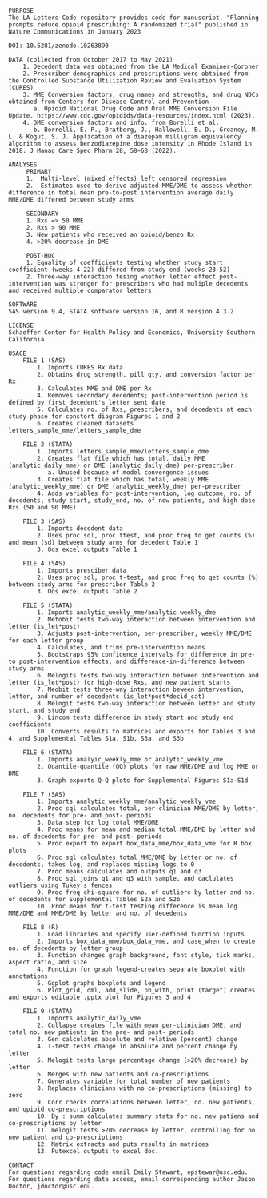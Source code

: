
    PURPOSE
    The LA-Letters-Code repository provides code for manuscript, "Planning prompts reduce opioid prescribing: A randomized trial" published in Nature Communications in January 2023

    DOI: 10.5281/zenodo.10263890

    DATA (collected from October 2017 to May 2021)
        1. Decedent data was obtained from the LA Medical Examiner-Coroner
        2. Prescriber demographics and prescriptions were obtained from the Controlled Substance Utilization Review and Evaluation System (CURES)
        3. MME Conversion factors, drug names and strengths, and drug NDCs obtained from Centers for Disease Control and Prevention 
           a. Opioid National Drug Code and Oral MME Conversion File Update. https://www.cdc.gov/opioids/data-resources/index.html (2023). 
        4. DME conversion factors and info. from Borelli et al.
           b. Borrelli, E. P., Bratberg, J., Hallowell, B. D., Greaney, M. L. & Kogut, S. J. Application of a diazepam milligram equivalency algorithm to assess benzodiazepine dose intensity in Rhode Island in 2018. J Manag Care Spec Pharm 28, 58–68 (2022).

    ANALYSES 
         PRIMARY
         1.  Multi-level (mixed effects) left censored regression
         2.  Estimates used to derive adjusted MME/DME to assess whether difference in total mean pre-to-post intervention average daily MME/DME differed between study arms 

         SECONDARY
         1. Rxs => 50 MME
         2. Rxs > 90 MME
         3. New patients who received an opioid/benzo Rx
         4. >20% decrease in DME 

         POST-HOC
         1. Equality of coefficients testing whether study start coefficient (weeks 4-22) differed from study end (weeks 23-52)
         2. Three-way interaction tesing whether letter effect post-intervention was stronger for prescribers who had muliple decedents and received multiple comparator letters
     
    SOFTWARE
    SAS version 9.4, STATA software version 16, and R version 4.3.2

    LICENSE
    Schaeffer Center for Health Policy and Economics, University Southern California

    USAGE 
        FILE 1 (SAS)
            1. Imports CURES Rx data 
            2. Obtains drug strength, pill qty, and conversion factor per Rx
            3. Calculates MME and DME per Rx
            4. Removes secondary decedents; post-intervention period is defined by first decedent's letter sent date 
            5. Calculates no. of Rxs, prescribers, and decedents at each study phase for constort diagram Figures 1 and 2
            6. Creates cleaned datasets letters_sample_mme/letters_sample_dme

        FILE 2 (STATA)
            1. Imports letters_sample_mme/letters_sample_dme
            2. Creates flat file which has total, daily MME (analytic_daily_mme) or DME (analytic_daily_dme) per-prescriber
               a. Unused because of model convergence issues
            3. Creates flat file which has total, weekly MME (analytic_weekly_mme) or DME (analytic_weekly_dme) per-prescriber
            4. Adds variables for post-intervention, log outcome, no. of decedents, study start, study_end, no. of new patients, and high dose Rxs (50 and 90 MME)

        FILE 3 (SAS)
            1. Imports decedent data
            2. Uses proc sql, proc ttest, and proc freq to get counts (%) and mean (sd) between study arms for decedent Table 1
            3. Ods excel outputs Table 1 

        FILE 4 (SAS)
            1. Imports presciber data
            2. Uses proc sql, proc t-test, and proc freq to get counts (%) between study arms for prescriber Table 2
            3. Ods excel outputs Table 2 

        FILE 5 (STATA)
            1. Imports analytic_weekly_mme/analytic weekly_dme
            2. Metobit tests two-way interaction between intervention and letter (is_let*post)
            3. Adjusts post-intervention, per-prescriber, weekly MME/DME for each letter group
            4. Calculates, and trims pre-intervention means
            5. Bootstraps 95% confidence intervals for difference in pre- to post-intervention effects, and difference-in-difference between study arms
            6. Melogits tests two-way interaction between intervention and letter (is_let*post) for high-dose Rxs, and new patient starts
            7. Meobit tests three-way interaction beween intervention, letter, and number of decedents (is_let*post*decid_cat)
            8. Melogit tests two-way interaction between letter and study start, and study end
            9. Lincom tests difference in study start and study end coefficients
            10. Converts results to matrices and exports for Tables 3 and 4, and Supplemental Tables S1a, S1b, S3a, and S3b

        FILE 6 (STATA)
            1. Imports analyic_weekly_mme or analytic_weekly_vme
            2. Quantile-quantile (QQ) plots for raw MME/DME and log MME or DME 
            3. Graph exports Q-Q plots for Supplemental Figures S1a-S1d

        FILE 7 (SAS) 
            1. Imports analytic_weekly_mme/analytic_weekly_vme 
            2. Proc sql calculates total, per-clinician MME/DME by letter, no. decedents for pre- and post- periods
            3. Data step for log total MME/DME
            4. Proc means for mean and median total MME/DME by letter and no. of decedents for pre- and post- periods
            5. Proc export to export box_data_mme/box_data_vme for R box plots
            6. Proc sql calculates total MME/DME by letter or no. of decedents, takes log, and replaces missing logs to 0
            7. Proc means calculates and outputs q1 and q3
            8. Proc sql joins q1 and q3 with sample, and caclulates outliers using Tukey's fences 
            9. Proc freq chi-square for no. of outliers by letter and no. of decedents for Supplemental Tables S2a and S2b
            10. Proc means for t-test testing difference is mean log MME/DME and MME/DME by letter and no. of decedents 
            
        FILE 8 (R)
            1. Load libraries and specify user-defined function inputs 
            2. Imports box_data_mme/box_data_vme, and case_when to create no. of decedents by letter group 
            3. Function changes graph background, font style, tick marks, aspect ratio, and size 
            4. Function for graph legend-creates separate boxplot with annotations 
            5. Ggplot graphs boxplots and legend
            6. Plot_grid, dml, add_slide, ph_with, print (target) creates and exports editable .pptx plot for Figures 3 and 4

        FILE 9 (STATA)
            1. Imports analytic_daily_vme 
            2. Collapse creates file with mean per-clinician DME, and total no. new patients in the pre- and post- periods
            3. Gen calculates absolute and relative (percent) change 
            4. T-test tests change in absolute and percent change by letter 
            5. Melogit tests large percentage change (>20% decrease) by letter
            6. Merges with new patients and co-prescriptions 
            7. Generates variable for total number of new patients 
            8. Replaces clinicians with no co-prescriptions (missing) to zero
            9. Corr checks correlations between letter, no. new patients, and opioid co-prescriptions 
            10. By : summ calculates summary stats for no. new patiens and co-prescriptions by letter
            11. melogit tests >20% decrease by letter, controlling for no. new patient and co-prescriptions 
            12. Matrix extracts and puts results in matrices 
            13. Putexcel outputs to excel doc.     

    CONTACT
    For questions regarding code email Emily Stewart, epstewar@usc.edu. For questions regarding data access, email corresponding author Jason Doctor, jdoctor@usc.edu. 
